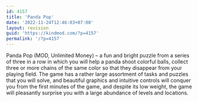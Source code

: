 ```yaml
---
id: 4157
title: 'Panda Pop'
date: '2022-11-24T12:46:03+07:00'
layout: revision
guid: 'https://kindmod.com/?p=4157'
permalink: '/?p=4157'
---
```


Panda Pop (MOD, Unlimited Money) – a fun and bright puzzle from a series of three in a row in which you will help a panda shoot colorful balls, collect three or more chains of the same color so that they disappear from your playing field. The game has a rather large assortment of tasks and puzzles that you will solve, and beautiful graphics and intuitive controls will conquer you from the first minutes of the game, and despite its low weight, the game will pleasantly surprise you with a large abundance of levels and locations.